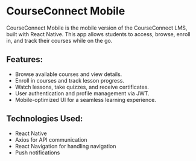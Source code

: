# CourseConnect Mobile

CourseConnect Mobile is the mobile version of the CourseConnect LMS, built with React Native. This app allows students to access, browse, enroll in, and track their courses while on the go.

## Features:
- Browse available courses and view details.
- Enroll in courses and track lesson progress.
- Watch lessons, take quizzes, and receive certificates.
- User authentication and profile management via JWT.
- Mobile-optimized UI for a seamless learning experience.

## Technologies Used:
- React Native
- Axios for API communication
- React Navigation for handling navigation
- Push notifications
